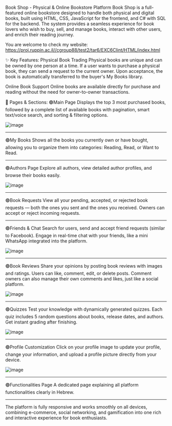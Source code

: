 Book Shop - Physical & Online Bookstore Platform
Book Shop is a full-featured online bookstore designed to handle both physical and digital books, built using HTML, CSS, JavaScript for the frontend, and C# with SQL for the backend. The system provides a seamless experience for book lovers who wish to buy, sell, and manage books, interact with other users, and enrich their reading journey.

You are welcome to check my website: https://proj.ruppin.ac.il//cgroup88/test2/tar6/EXC6Clint/HTML/index.html

✨ Key Features:
Physical Book Trading
Physical books are unique and can be owned by one person at a time. If a user wants to purchase a physical book, they can send a request to the current owner. Upon acceptance, the book is automatically transferred to the buyer's My Books library.

Online Book Support
Online books are available directly for purchase and reading without the need for owner-to-owner transactions.

📄 Pages & Sections:
🟣Main Page
Displays the top 3 most purchased books, followed by a complete list of available books with pagination, smart text/voice search, and sorting & filtering options.

![image](https://github.com/user-attachments/assets/0f4d81c5-ec1f-4e59-ba81-e8fd31639e5d)
_____________________________________________________________________________________________________________________________________________________
🟣My Books
Shows all the books you currently own or have bought, allowing you to organize them into categories: Reading, Read, or Want to Read.
_____________________________________________________________________________________________________________________________________________________
🟣Authors Page
Explore all authors, view detailed author profiles, and browse their books easily.

![image](https://github.com/user-attachments/assets/edccae79-8a3a-4334-8247-333d225193cc)
_____________________________________________________________________________________________________________________________________________________
🟣Book Requests
View all your pending, accepted, or rejected book requests — both the ones you sent and the ones you received. Owners can accept or reject incoming requests.
_____________________________________________________________________________________________________________________________________________________
🟣Friends & Chat
Search for users, send and accept friend requests (similar to Facebook). Engage in real-time chat with your friends, like a mini WhatsApp integrated into the platform.

![image](https://github.com/user-attachments/assets/b69766e5-bc7c-4f1d-866d-4433dcd957c1)
_____________________________________________________________________________________________________________________________________________________
🟣Book Reviews
Share your opinions by posting book reviews with images and ratings. Users can like, comment, edit, or delete posts. Comment owners can also manage their own comments and likes, just like a social platform.

![image](https://github.com/user-attachments/assets/feecc029-f92b-4292-a927-51593ba8f88d)
_____________________________________________________________________________________________________________________________________________________
🟣Quizzes
Test your knowledge with dynamically generated quizzes. Each quiz includes 5 random questions about books, release dates, and authors. Get instant grading after finishing.

![image](https://github.com/user-attachments/assets/9e1c1ad8-7e76-40b7-ac37-7f97ff366b6c)
____________________________________________________________________________________________________________________________________________________
🟣Profile Customization
Click on your profile image to update your profile, change your information, and upload a profile picture directly from your device.

![image](https://github.com/user-attachments/assets/b5586cda-8013-4783-bf70-ce0259d3e0ba)
____________________________________________________________________________________________________________________________________________________
🟣Functionalities Page
A dedicated page explaining all platform functionalities clearly in Hebrew.
_____________________________________________________________________________________________________________________________________________________
The platform is fully responsive and works smoothly on all devices, combining e-commerce, social networking, and gamification into one rich and interactive experience for book enthusiasts.
